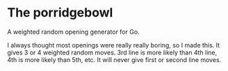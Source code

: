 # The porridgebowl
A weighted random opening generator for Go.

I always thought most openings were really really boring, so I made this. It gives 3 or 4 weighted random moves. 3rd line is more likely than 4th line, 4th is more likely than 5th, etc. It will never give first or second line moves.
